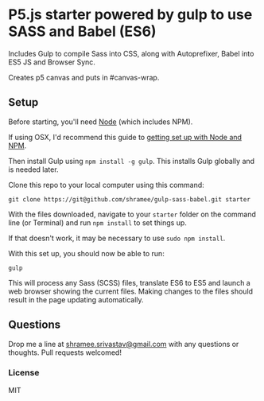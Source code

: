 # P5.js starter powered by gulp to use SASS and Babel (ES6)

Includes Gulp to compile Sass into CSS, along with Autoprefixer, Babel into ES5 JS and Browser Sync.

Creates p5 canvas and puts in #canvas-wrap.

## Setup

Before starting, you'll need [Node](https://nodejs.org/) (which includes NPM).

If using OSX, I'd recommend this guide to [getting set up with Node and NPM](http://www.johnpapa.net/how-to-use-npm-global-without-sudo-on-osx/).

Then install Gulp using `npm install -g gulp`. This installs Gulp globally and is needed later.

Clone this repo to your local computer using this command:

    git clone https://git@github.com/shramee/gulp-sass-babel.git starter

With the files downloaded, navigate to your `starter` folder on the command line (or Terminal) and run `npm install` to set things up.

If that doesn't work, it may be necessary to use `sudo npm install`.

With this set up, you should now be able to run:

    gulp

This will process any Sass (SCSS) files, translate ES6 to ES5 and launch a web browser showing the current files. Making changes to the files should result in the page updating automatically.

## Questions

Drop me a line at [shramee.srivastav@gmail.com](shramee.srivastav@gmail.com) with any questions or thoughts. Pull requests welcomed!

### License

MIT